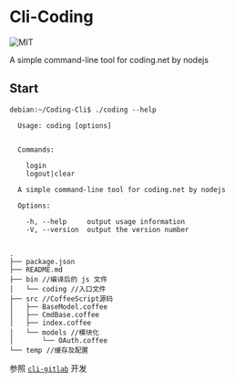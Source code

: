 # Cli-Coding

![MIT](https://img.shields.io/dub/l/vibe-d.svg)

A simple command-line tool for coding.net by nodejs

## Start

```
debian:~/Coding-Cli$ ./coding --help

  Usage: coding [options]


  Commands:

    login
    logout|clear

  A simple command-line tool for coding.net by nodejs

  Options:

    -h, --help     output usage information
    -V, --version  output the version number


```

```
.
├── package.json
├── README.md
├── bin //编译后的 js 文件
│   └── coding //入口文件
├── src //CoffeeScript源码
│   ├── BaseModel.coffee
│   ├── CmdBase.coffee
│   ├── index.coffee
│   └── models //模块化
│       └── OAuth.coffee
└── temp //缓存及配置
```


参照 [`cli-gitlab`](https://github.com/mdsb100/cli-gitlab) 开发